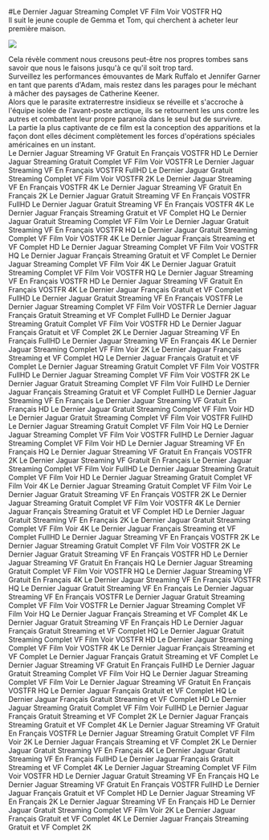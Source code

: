 #Le Dernier Jaguar Streaming Complet VF Film Voir VOSTFR HQ  
Il suit le jeune couple de Gemma et Tom, qui cherchent à acheter leur première maison.  
  
[![](https://i.imgur.com/qSNzIqt.png)](https://movie.rssnews.media/stmeSYBop.php)  
  
Cela révèle comment nous creusons peut-être nos propres tombes sans savoir que nous le faisons jusqu'à ce qu'il soit trop tard.  
Surveillez les performances émouvantes de Mark Ruffalo et Jennifer Garner en tant que parents d'Adam, mais restez dans les parages pour le méchant à mâcher des paysages de Catherine Keener.  
Alors que le parasite extraterrestre insidieux se réveille et s'accroche à l'équipe isolée de l'avant-poste arctique, ils se retournent les uns contre les autres et combattent leur propre paranoïa dans le seul but de survivre.  
La partie la plus captivante de ce film est la conception des apparitions et la façon dont elles déciment complètement les forces d'opérations spéciales américaines en un instant.  
Le Dernier Jaguar Streaming VF Gratuit En Français VOSTFR HD
Le Dernier Jaguar Streaming Gratuit Complet VF Film Voir VOSTFR
Le Dernier Jaguar Streaming VF En Français VOSTFR FullHD
Le Dernier Jaguar Gratuit Streaming Complet VF Film Voir VOSTFR 2K
Le Dernier Jaguar Streaming VF En Français VOSTFR 4K
Le Dernier Jaguar Streaming VF Gratuit En Français 2K
Le Dernier Jaguar Gratuit Streaming VF En Français VOSTFR FullHD
Le Dernier Jaguar Gratuit Streaming VF En Français VOSTFR 4K
Le Dernier Jaguar Français Streaming Gratuit et VF Complet HQ
Le Dernier Jaguar Gratuit Streaming Complet VF Film Voir
Le Dernier Jaguar Gratuit Streaming VF En Français VOSTFR HQ
Le Dernier Jaguar Gratuit Streaming Complet VF Film Voir VOSTFR 4K
Le Dernier Jaguar Français Streaming et VF Complet HD
Le Dernier Jaguar Streaming Complet VF Film Voir VOSTFR HQ
Le Dernier Jaguar Français Streaming Gratuit et VF Complet
Le Dernier Jaguar Streaming Complet VF Film Voir 4K
Le Dernier Jaguar Gratuit Streaming Complet VF Film Voir VOSTFR HQ
Le Dernier Jaguar Streaming VF En Français VOSTFR HD
Le Dernier Jaguar Streaming VF Gratuit En Français VOSTFR 4K
Le Dernier Jaguar Français Gratuit et VF Complet FullHD
Le Dernier Jaguar Gratuit Streaming VF En Français VOSTFR
Le Dernier Jaguar Streaming Complet VF Film Voir VOSTFR
Le Dernier Jaguar Français Gratuit Streaming et VF Complet FullHD
Le Dernier Jaguar Streaming Gratuit Complet VF Film Voir VOSTFR HD
Le Dernier Jaguar Français Gratuit et VF Complet 2K
Le Dernier Jaguar Streaming VF En Français FullHD
Le Dernier Jaguar Streaming VF En Français 4K
Le Dernier Jaguar Streaming Complet VF Film Voir 2K
Le Dernier Jaguar Français Streaming et VF Complet HQ
Le Dernier Jaguar Français Gratuit et VF Complet
Le Dernier Jaguar Streaming Gratuit Complet VF Film Voir VOSTFR FullHD
Le Dernier Jaguar Streaming Complet VF Film Voir VOSTFR 2K
Le Dernier Jaguar Gratuit Streaming Complet VF Film Voir FullHD
Le Dernier Jaguar Français Streaming Gratuit et VF Complet FullHD
Le Dernier Jaguar Streaming VF En Français
Le Dernier Jaguar Streaming VF Gratuit En Français HD
Le Dernier Jaguar Gratuit Streaming Complet VF Film Voir HD
Le Dernier Jaguar Gratuit Streaming Complet VF Film Voir VOSTFR FullHD
Le Dernier Jaguar Streaming Gratuit Complet VF Film Voir HQ
Le Dernier Jaguar Streaming Complet VF Film Voir VOSTFR FullHD
Le Dernier Jaguar Streaming Complet VF Film Voir HD
Le Dernier Jaguar Streaming VF En Français HQ
Le Dernier Jaguar Streaming VF Gratuit En Français VOSTFR 2K
Le Dernier Jaguar Streaming VF Gratuit En Français
Le Dernier Jaguar Streaming Complet VF Film Voir FullHD
Le Dernier Jaguar Streaming Gratuit Complet VF Film Voir HD
Le Dernier Jaguar Streaming Gratuit Complet VF Film Voir 4K
Le Dernier Jaguar Streaming Gratuit Complet VF Film Voir
Le Dernier Jaguar Gratuit Streaming VF En Français VOSTFR 2K
Le Dernier Jaguar Streaming Gratuit Complet VF Film Voir VOSTFR 4K
Le Dernier Jaguar Français Streaming Gratuit et VF Complet HD
Le Dernier Jaguar Gratuit Streaming VF En Français 2K
Le Dernier Jaguar Gratuit Streaming Complet VF Film Voir 4K
Le Dernier Jaguar Français Streaming et VF Complet FullHD
Le Dernier Jaguar Streaming VF En Français VOSTFR 2K
Le Dernier Jaguar Streaming Gratuit Complet VF Film Voir VOSTFR 2K
Le Dernier Jaguar Gratuit Streaming VF En Français VOSTFR HD
Le Dernier Jaguar Streaming VF Gratuit En Français HQ
Le Dernier Jaguar Streaming Gratuit Complet VF Film Voir VOSTFR HQ
Le Dernier Jaguar Streaming VF Gratuit En Français 4K
Le Dernier Jaguar Streaming VF En Français VOSTFR HQ
Le Dernier Jaguar Gratuit Streaming VF En Français
Le Dernier Jaguar Streaming VF En Français VOSTFR
Le Dernier Jaguar Gratuit Streaming Complet VF Film Voir VOSTFR
Le Dernier Jaguar Streaming Complet VF Film Voir HQ
Le Dernier Jaguar Français Streaming et VF Complet 4K
Le Dernier Jaguar Gratuit Streaming VF En Français HD
Le Dernier Jaguar Français Gratuit Streaming et VF Complet HQ
Le Dernier Jaguar Gratuit Streaming Complet VF Film Voir VOSTFR HD
Le Dernier Jaguar Streaming Complet VF Film Voir VOSTFR 4K
Le Dernier Jaguar Français Streaming et VF Complet
Le Dernier Jaguar Français Gratuit Streaming et VF Complet
Le Dernier Jaguar Streaming VF Gratuit En Français FullHD
Le Dernier Jaguar Gratuit Streaming Complet VF Film Voir HQ
Le Dernier Jaguar Streaming Complet VF Film Voir
Le Dernier Jaguar Streaming VF Gratuit En Français VOSTFR HQ
Le Dernier Jaguar Français Gratuit et VF Complet HQ
Le Dernier Jaguar Français Gratuit Streaming et VF Complet HD
Le Dernier Jaguar Streaming Gratuit Complet VF Film Voir FullHD
Le Dernier Jaguar Français Gratuit Streaming et VF Complet 2K
Le Dernier Jaguar Français Streaming Gratuit et VF Complet 4K
Le Dernier Jaguar Streaming VF Gratuit En Français VOSTFR
Le Dernier Jaguar Streaming Gratuit Complet VF Film Voir 2K
Le Dernier Jaguar Français Streaming et VF Complet 2K
Le Dernier Jaguar Gratuit Streaming VF En Français 4K
Le Dernier Jaguar Gratuit Streaming VF En Français FullHD
Le Dernier Jaguar Français Gratuit Streaming et VF Complet 4K
Le Dernier Jaguar Streaming Complet VF Film Voir VOSTFR HD
Le Dernier Jaguar Gratuit Streaming VF En Français HQ
Le Dernier Jaguar Streaming VF Gratuit En Français VOSTFR FullHD
Le Dernier Jaguar Français Gratuit et VF Complet HD
Le Dernier Jaguar Streaming VF En Français 2K
Le Dernier Jaguar Streaming VF En Français HD
Le Dernier Jaguar Gratuit Streaming Complet VF Film Voir 2K
Le Dernier Jaguar Français Gratuit et VF Complet 4K
Le Dernier Jaguar Français Streaming Gratuit et VF Complet 2K